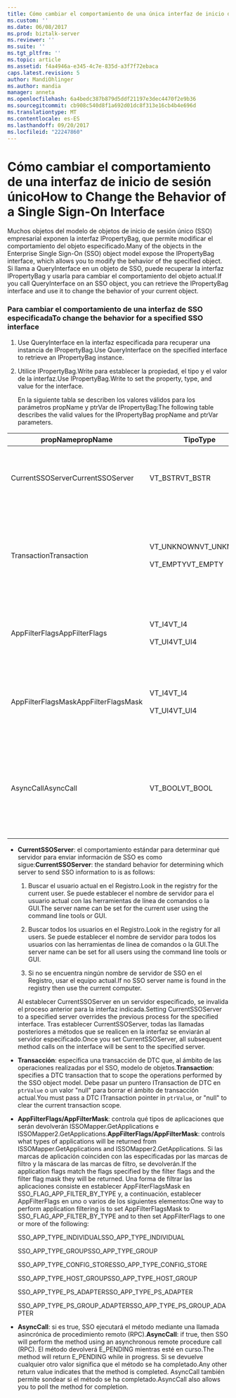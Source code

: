 ```yaml
---
title: Cómo cambiar el comportamiento de una única interfaz de inicio de sesión | Documentos de Microsoft
ms.custom: ''
ms.date: 06/08/2017
ms.prod: biztalk-server
ms.reviewer: ''
ms.suite: ''
ms.tgt_pltfrm: ''
ms.topic: article
ms.assetid: f4a4946a-e345-4c7e-835d-a3f7f72ebaca
caps.latest.revision: 5
author: MandiOhlinger
ms.author: mandia
manager: anneta
ms.openlocfilehash: 6a4bedc387b879d5ddf21197e3dec4470f2e9b36
ms.sourcegitcommit: cb908c540d8f1a692d01dc8f313e16cb4b4e696d
ms.translationtype: MT
ms.contentlocale: es-ES
ms.lasthandoff: 09/20/2017
ms.locfileid: "22247860"
---
```

# <a name="how-to-change-the-behavior-of-a-single-sign-on-interface"></a><span data-ttu-id="c8fd7-102">Cómo cambiar el comportamiento de una interfaz de inicio de sesión único</span><span class="sxs-lookup"><span data-stu-id="c8fd7-102">How to Change the Behavior of a Single Sign-On Interface</span></span>
<span data-ttu-id="c8fd7-103">Muchos objetos del modelo de objetos de inicio de sesión único (SSO) empresarial exponen la interfaz IPropertyBag, que permite modificar el comportamiento del objeto especificado.</span><span class="sxs-lookup"><span data-stu-id="c8fd7-103">Many of the objects in the Enterprise Single Sign-On (SSO) object model expose the IPropertyBag interface, which allows you to modify the behavior of the specified object.</span></span> <span data-ttu-id="c8fd7-104">Si llama a QueryInterface en un objeto de SSO, puede recuperar la interfaz IPropertyBag y usarla para cambiar el comportamiento del objeto actual.</span><span class="sxs-lookup"><span data-stu-id="c8fd7-104">If you call QueryInterface on an SSO object, you can retrieve the IPropertyBag interface and use it to change the behavior of your current object.</span></span>  
  
### <a name="to-change-the-behavior-for-a-specified-sso-interface"></a><span data-ttu-id="c8fd7-105">Para cambiar el comportamiento de una interfaz de SSO especificada</span><span class="sxs-lookup"><span data-stu-id="c8fd7-105">To change the behavior for a specified SSO interface</span></span>  
  
1.  <span data-ttu-id="c8fd7-106">Use QueryInterface en la interfaz especificada para recuperar una instancia de IPropertyBag.</span><span class="sxs-lookup"><span data-stu-id="c8fd7-106">Use QueryInterface on the specified interface to retrieve an IPropertyBag instance.</span></span>  
  
2.  <span data-ttu-id="c8fd7-107">Utilice IPropertyBag.Write para establecer la propiedad, el tipo y el valor de la interfaz.</span><span class="sxs-lookup"><span data-stu-id="c8fd7-107">Use IPropertyBag.Write to set the property, type, and value for the interface.</span></span>  
  
     <span data-ttu-id="c8fd7-108">En la siguiente tabla se describen los valores válidos para los parámetros propName y ptrVar de IPropertyBag:</span><span class="sxs-lookup"><span data-stu-id="c8fd7-108">The following table describes the valid values for the IPropertyBag propName and ptrVar parameters.</span></span>  
  
|<span data-ttu-id="c8fd7-109">propName</span><span class="sxs-lookup"><span data-stu-id="c8fd7-109">propName</span></span>|<span data-ttu-id="c8fd7-110">Tipo</span><span class="sxs-lookup"><span data-stu-id="c8fd7-110">Type</span></span>|<span data-ttu-id="c8fd7-111">ptrValue</span><span class="sxs-lookup"><span data-stu-id="c8fd7-111">ptrValue</span></span>|<span data-ttu-id="c8fd7-112">Se puede usar en</span><span class="sxs-lookup"><span data-stu-id="c8fd7-112">Usable On</span></span>|  
|--------------|----------|--------------|---------------|  
|<span data-ttu-id="c8fd7-113">CurrentSSOServer</span><span class="sxs-lookup"><span data-stu-id="c8fd7-113">CurrentSSOServer</span></span>|<span data-ttu-id="c8fd7-114">VT_BSTR</span><span class="sxs-lookup"><span data-stu-id="c8fd7-114">VT_BSTR</span></span>|<span data-ttu-id="c8fd7-115">Nombre del servidor al que se envía la información.</span><span class="sxs-lookup"><span data-stu-id="c8fd7-115">Name of the server to send the information to</span></span>|<span data-ttu-id="c8fd7-116">Todos</span><span class="sxs-lookup"><span data-stu-id="c8fd7-116">All</span></span>|  
|<span data-ttu-id="c8fd7-117">Transaction</span><span class="sxs-lookup"><span data-stu-id="c8fd7-117">Transaction</span></span>|<span data-ttu-id="c8fd7-118">VT_UNKNOWN</span><span class="sxs-lookup"><span data-stu-id="c8fd7-118">VT_UNKNOWN</span></span><br /><br /> <span data-ttu-id="c8fd7-119">VT_EMPTY</span><span class="sxs-lookup"><span data-stu-id="c8fd7-119">VT_EMPTY</span></span>|<span data-ttu-id="c8fd7-120">Puntero ITransaction de DTC o valor NULL para borrar el ámbito.</span><span class="sxs-lookup"><span data-stu-id="c8fd7-120">A DTC ITransaction pointer, or NULL to clear the scope.</span></span>|<span data-ttu-id="c8fd7-121">ISSOConfigStore::SetConfigInfo</span><span class="sxs-lookup"><span data-stu-id="c8fd7-121">ISSOConfigStore::SetConfigInfo</span></span><br /><span data-ttu-id="c8fd7-122">ISSOConfigStore::GetConfigInfo</span><span class="sxs-lookup"><span data-stu-id="c8fd7-122">ISSOConfigStore::GetConfigInfo</span></span> <br /><span data-ttu-id="c8fd7-123">ISSOConfigStore::DeleteConfigInfo</span><span class="sxs-lookup"><span data-stu-id="c8fd7-123">ISSOConfigStore::DeleteConfigInfo</span></span><br /><br /> <span data-ttu-id="c8fd7-124">ISSOAdmin::CreateApplication</span><span class="sxs-lookup"><span data-stu-id="c8fd7-124">ISSOAdmin::CreateApplication</span></span><br /><span data-ttu-id="c8fd7-125">ISSOAdmin::DeleteApplication</span><span class="sxs-lookup"><span data-stu-id="c8fd7-125">ISSOAdmin::DeleteApplication</span></span> <br /><span data-ttu-id="c8fd7-126">ISSOAdmin::UpdateApplication</span><span class="sxs-lookup"><span data-stu-id="c8fd7-126">ISSOAdmin::UpdateApplication</span></span><br /><span data-ttu-id="c8fd7-127">ISSOAdmin::CreateFieldInfo</span><span class="sxs-lookup"><span data-stu-id="c8fd7-127">ISSOAdmin::CreateFieldInfo</span></span><br /><br /> <span data-ttu-id="c8fd7-128">ISSOMapper::GetFieldInfo</span><span class="sxs-lookup"><span data-stu-id="c8fd7-128">ISSOMapper::GetFieldInfo</span></span>|  
|<span data-ttu-id="c8fd7-129">AppFilterFlags</span><span class="sxs-lookup"><span data-stu-id="c8fd7-129">AppFilterFlags</span></span>|<span data-ttu-id="c8fd7-130">VT_I4</span><span class="sxs-lookup"><span data-stu-id="c8fd7-130">VT_I4</span></span><br /><br /> <span data-ttu-id="c8fd7-131">VT_UI4</span><span class="sxs-lookup"><span data-stu-id="c8fd7-131">VT_UI4</span></span>|<span data-ttu-id="c8fd7-132">Marcas para controlar la aplicación que se va a filtrar.</span><span class="sxs-lookup"><span data-stu-id="c8fd7-132">Flags to control what application to filter.</span></span>|<span data-ttu-id="c8fd7-133">ISSOMapper::GetApplications</span><span class="sxs-lookup"><span data-stu-id="c8fd7-133">ISSOMapper::GetApplications</span></span><br /><br /> <span data-ttu-id="c8fd7-134">ISSOMapper2::GetApplications2</span><span class="sxs-lookup"><span data-stu-id="c8fd7-134">ISSOMapper2::GetApplications2</span></span>|  
|<span data-ttu-id="c8fd7-135">AppFilterFlagsMask</span><span class="sxs-lookup"><span data-stu-id="c8fd7-135">AppFilterFlagsMask</span></span>|<span data-ttu-id="c8fd7-136">VT_I4</span><span class="sxs-lookup"><span data-stu-id="c8fd7-136">VT_I4</span></span><br /><br /> <span data-ttu-id="c8fd7-137">VT_UI4</span><span class="sxs-lookup"><span data-stu-id="c8fd7-137">VT_UI4</span></span>|<span data-ttu-id="c8fd7-138">Máscara de marca para controlar la aplicación que se va a filtrar.</span><span class="sxs-lookup"><span data-stu-id="c8fd7-138">Flag mask to control what application to filter.</span></span>|<span data-ttu-id="c8fd7-139">ISSOMapper::GetApplications</span><span class="sxs-lookup"><span data-stu-id="c8fd7-139">ISSOMapper::GetApplications</span></span><br /><br /> <span data-ttu-id="c8fd7-140">ISSOMapper2::GetApplications2</span><span class="sxs-lookup"><span data-stu-id="c8fd7-140">ISSOMapper2::GetApplications2</span></span>|  
|<span data-ttu-id="c8fd7-141">AsyncCall</span><span class="sxs-lookup"><span data-stu-id="c8fd7-141">AsyncCall</span></span>|<span data-ttu-id="c8fd7-142">VT_BOOL</span><span class="sxs-lookup"><span data-stu-id="c8fd7-142">VT_BOOL</span></span>|<span data-ttu-id="c8fd7-143">True para utilizar una llamada RPC asíncrona; false para usar una llamada RPC sincrónica.</span><span class="sxs-lookup"><span data-stu-id="c8fd7-143">True to call using an async RPC; false to use a synchronous RPC.</span></span>|<span data-ttu-id="c8fd7-144">ISSOConfigOM::GetServerStatus</span><span class="sxs-lookup"><span data-stu-id="c8fd7-144">ISSOConfigOM::GetServerStatus</span></span><br /><br /> <span data-ttu-id="c8fd7-145">ISSOAdmin::GetGlobalInfo</span><span class="sxs-lookup"><span data-stu-id="c8fd7-145">ISSOAdmin::GetGlobalInfo</span></span>|  
  
-   <span data-ttu-id="c8fd7-146">**CurrentSSOServer**: el comportamiento estándar para determinar qué servidor para enviar información de SSO es como sigue:</span><span class="sxs-lookup"><span data-stu-id="c8fd7-146">**CurrentSSOServer**: the standard behavior for determining which server to send SSO information to is as follows:</span></span>  
  
    1.  <span data-ttu-id="c8fd7-147">Buscar el usuario actual en el Registro.</span><span class="sxs-lookup"><span data-stu-id="c8fd7-147">Look in the registry for the current user.</span></span> <span data-ttu-id="c8fd7-148">Se puede establecer el nombre de servidor para el usuario actual con las herramientas de línea de comandos o la GUI.</span><span class="sxs-lookup"><span data-stu-id="c8fd7-148">The server name can be set for the current user using the command line tools or GUI.</span></span>  
  
    2.  <span data-ttu-id="c8fd7-149">Buscar todos los usuarios en el Registro.</span><span class="sxs-lookup"><span data-stu-id="c8fd7-149">Look in the registry for all users.</span></span> <span data-ttu-id="c8fd7-150">Se puede establecer el nombre de servidor para todos los usuarios con las herramientas de línea de comandos o la GUI.</span><span class="sxs-lookup"><span data-stu-id="c8fd7-150">The server name can be set for all users using the command line tools or GUI.</span></span>  
  
    3.  <span data-ttu-id="c8fd7-151">Si no se encuentra ningún nombre de servidor de SSO en el Registro, usar el equipo actual.</span><span class="sxs-lookup"><span data-stu-id="c8fd7-151">If no SSO server name is found in the registry then use the current computer.</span></span>  
  
     <span data-ttu-id="c8fd7-152">Al establecer CurrentSSOServer en un servidor especificado, se invalida el proceso anterior para la interfaz indicada.</span><span class="sxs-lookup"><span data-stu-id="c8fd7-152">Setting CurrentSSOServer to a specified server overrides the previous process for the specified interface.</span></span> <span data-ttu-id="c8fd7-153">Tras establecer CurrentSSOServer, todas las llamadas posteriores a métodos que se realicen en la interfaz se enviarán al servidor especificado.</span><span class="sxs-lookup"><span data-stu-id="c8fd7-153">Once you set CurrentSSOServer, all subsequent method calls on the interface will be sent to the specified server.</span></span>  
  
-   <span data-ttu-id="c8fd7-154">**Transacción**: especifica una transacción de DTC que, al ámbito de las operaciones realizadas por el SSO, modelo de objetos.</span><span class="sxs-lookup"><span data-stu-id="c8fd7-154">**Transaction**: specifies a DTC transaction that to scope the operations performed by the SSO object model.</span></span> <span data-ttu-id="c8fd7-155">Debe pasar un puntero ITransaction de DTC en `ptrValue` o un valor "null" para borrar el ámbito de transacción actual.</span><span class="sxs-lookup"><span data-stu-id="c8fd7-155">You must pass a DTC ITransaction pointer in `ptrValue`, or "null" to clear the current transaction scope.</span></span>  
  
-   <span data-ttu-id="c8fd7-156">**AppFilterFlags/AppFilterMask**: controla qué tipos de aplicaciones que serán devolverán ISSOMapper.GetApplications e ISSOMapper2.GetApplications.</span><span class="sxs-lookup"><span data-stu-id="c8fd7-156">**AppFilterFlags/AppFilterMask**: controls what types of applications will be returned from ISSOMapper.GetApplications and ISSOMapper2.GetApplications.</span></span> <span data-ttu-id="c8fd7-157">Si las marcas de aplicación coinciden con las especificadas por las marcas de filtro y la máscara de las marcas de filtro, se devolverán.</span><span class="sxs-lookup"><span data-stu-id="c8fd7-157">If the application flags match the flags specified by the filter flags and the filter flag mask they will be returned.</span></span> <span data-ttu-id="c8fd7-158">Una forma de filtrar las aplicaciones consiste en establecer AppFilterFlagsMask en SSO_FLAG_APP_FILTER_BY_TYPE y, a continuación, establecer AppFilterFlags en uno o varios de los siguientes elementos:</span><span class="sxs-lookup"><span data-stu-id="c8fd7-158">One way to perform application filtering is to set AppFilterFlagsMask to SSO_FLAG_APP_FILTER_BY_TYPE and to then set AppFilterFlags to one or more of the following:</span></span>  
  
     <span data-ttu-id="c8fd7-159">SSO_APP_TYPE_INDIVIDUAL</span><span class="sxs-lookup"><span data-stu-id="c8fd7-159">SSO_APP_TYPE_INDIVIDUAL</span></span>  
  
     <span data-ttu-id="c8fd7-160">SSO_APP_TYPE_GROUP</span><span class="sxs-lookup"><span data-stu-id="c8fd7-160">SSO_APP_TYPE_GROUP</span></span>  
  
     <span data-ttu-id="c8fd7-161">SSO_APP_TYPE_CONFIG_STORE</span><span class="sxs-lookup"><span data-stu-id="c8fd7-161">SSO_APP_TYPE_CONFIG_STORE</span></span>  
  
     <span data-ttu-id="c8fd7-162">SSO_APP_TYPE_HOST_GROUP</span><span class="sxs-lookup"><span data-stu-id="c8fd7-162">SSO_APP_TYPE_HOST_GROUP</span></span>  
  
     <span data-ttu-id="c8fd7-163">SSO_APP_TYPE_PS_ADAPTER</span><span class="sxs-lookup"><span data-stu-id="c8fd7-163">SSO_APP_TYPE_PS_ADAPTER</span></span>  
  
     <span data-ttu-id="c8fd7-164">SSO_APP_TYPE_PS_GROUP_ADAPTER</span><span class="sxs-lookup"><span data-stu-id="c8fd7-164">SSO_APP_TYPE_PS_GROUP_ADAPTER</span></span>  
  
-   <span data-ttu-id="c8fd7-165">**AsyncCall**: si es true, SSO ejecutará el método mediante una llamada asincrónica de procedimiento remoto (RPC).</span><span class="sxs-lookup"><span data-stu-id="c8fd7-165">**AsyncCall**: if true, then SSO will perform the method using an asynchronous remote procedure call (RPC).</span></span> <span data-ttu-id="c8fd7-166">El método devolverá E_PENDING mientras esté en curso.</span><span class="sxs-lookup"><span data-stu-id="c8fd7-166">The method will return E_PENDING while in progress.</span></span> <span data-ttu-id="c8fd7-167">Si se devuelve cualquier otro valor significa que el método se ha completado.</span><span class="sxs-lookup"><span data-stu-id="c8fd7-167">Any other return value indicates that the method is completed.</span></span> <span data-ttu-id="c8fd7-168">AsyncCall también permite sondear si el método se ha completado.</span><span class="sxs-lookup"><span data-stu-id="c8fd7-168">AsyncCall also allows you to poll the method for completion.</span></span>
